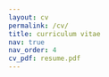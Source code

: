 ```yaml
---
layout: cv
permalink: /cv/
title: curriculum vitae
nav: true
nav_order: 4
cv_pdf: resume.pdf
---
```

